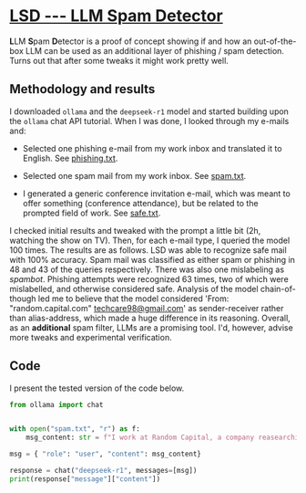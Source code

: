 # [LSD --- LLM Spam Detector](https://github.com/Tomev/LSDs)

**L**LM **S**pam **D**etector is a proof of concept
showing if and how an out-of-the-box LLM can be used
as an additional layer of phishing / spam detection. Turns out that after some tweaks it might work pretty well.

## Methodology and results

I downloaded `ollama` and the `deepseek-r1` model and started
building upon the `ollama` chat API tutorial. When I was done,
I looked through my e-mails and:

- Selected one phishing e-mail from my work inbox and 
translated it to English. See [phishing.txt](https://github.com/Tomev/LSD/blob/main/phishing.txt).

- Selected one spam mail from my work inbox. See [spam.txt](https://github.com/Tomev/LSD/blob/main/spam.txt).

- I generated a generic conference invitation e-mail, which was meant to offer something (conference attendance), but be related to the prompted field of work. See [safe.txt](https://github.com/Tomev/LSD/blob/main/safe.txt).

I checked initial results and tweaked with the prompt a little bit (2h, watching the
show on TV). Then, for each e-mail type, I queried the model 100 times. The results are as follows. LSD was able to recognize safe mail with 100% accuracy. Spam mail was classified as either spam or phishing in 48 and 43 of the queries respectively. There was also one mislabeling as *spambot*. Phishing attempts were recognized 63 times, two of which were mislabelled, and otherwise considered safe. Analysis of the model chain-of-though led me to believe that the model considered 'From: "random.capital.com" <techcare98@gmail.com>' as sender-receiver rather than alias-address, which made a huge difference in its reasoning. Overall, as an **additional** spam filter, LLMs are a promising tool. I'd, however, advise more tweaks and experimental verification.

## Code

I present the tested version of the code below. 

```python
from ollama import chat


with open("spam.txt", "r") as f:
    msg_content: str = f"I work at Random Capital, a company reasearching LLM capabilities. Our e-mail domain is @random.capital.com. We have internal support department, using the same domain.\n\n Knowing about me and my work, I want you to be an e-mail filter, targeting spam and phishing attempts. Be sceptical and classify the following e-mail as either safe, spam or phishing.\n\nHere's the mail from my inbox. Start of the e-mail:\n\n{f.read()}\n\n\nThat's the end of the mail. I'd like you to answer in one word. Either: safe, spam or phishing."

msg = { "role": "user", "content": msg_content}

response = chat("deepseek-r1", messages=[msg])
print(response["message"]["content"])
```
